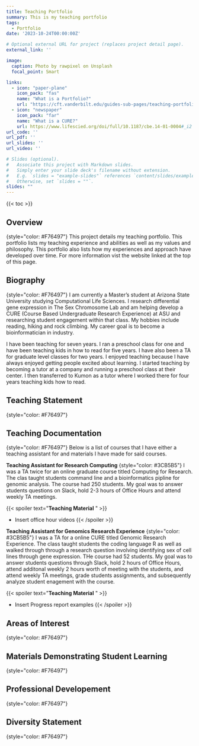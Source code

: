 ```yaml
---
title: Teaching Portfolio
summary: This is my teaching portfolio
tags:
  - Portfolio
date: '2023-10-24T00:00:00Z'

# Optional external URL for project (replaces project detail page).
external_link: ''

image:
  caption: Photo by rawpixel on Unsplash
  focal_point: Smart

links:
  - icon: "paper-plane"
    icon_pack: "fas"
    name: "What is a Portfolio?"
    url: "https://cft.vanderbilt.edu/guides-sub-pages/teaching-portfolios/" 
  - icon: "newspaper"
    icon_pack: "far"
    name: "What is a CURE?"
    url: https://www.lifescied.org/doi/full/10.1187/cbe.14-01-0004#_i2
url_code: ''
url_pdf: ''
url_slides: ''
url_video: ''

# Slides (optional).
#   Associate this project with Markdown slides.
#   Simply enter your slide deck's filename without extension.
#   E.g. `slides = "example-slides"` references `content/slides/example-slides.md`.
#   Otherwise, set `slides = ""`.
slides: ""
---
```

<!--generating table of contents hopefully-->
{{< toc >}}
## Overview
{style="color: #F76497"}
This project details my teaching portfolio. This portfolio lists my teaching experience and abilities as well as my values and philosophy. This portfolio also lists how my experiences and approach have developed over time. For more information vist the website linked at the top of this page. 

## Biography 
{style="color: #F76497"}
I am currently a Master’s student at Arizona State University studying Computational Life Sciences. I research differential gene expression in The Sex Chromosome Lab and am helping develop a CURE (Course Based Undergraduate Research Experience) at ASU and researching student engagement within that class. My hobbies include reading, hiking and rock climbing. My career goal is to become a bioinformatician in industry.

 I have been teaching for seven years. I ran a preschool class for one and have been teaching kids in how to read for five years. I have also been a TA for graduate level classes for two years. I enjoyed teaching because I have always enjoyed getting people excited about learning. I started teaching by becoming a tutor at a company and running a preschool class at their center. I then transferred to Kumon as a tutor where I worked there for four years teaching kids how to read.  

## Teaching Statement 
{style="color: #F76497"}

## Teaching Documentation 
{style="color: #F76497"}
Below is a list of courses that I have either a teaching assistant for and materials I have made for said courses.


**Teaching Assistant for Research Computing**
{style="color: #3CB5B5"}
I was a TA twice for an online graduate course titled Computing for Research. The clas taught students command line and a bioinformatics pipline for genomic analysis. The course had 250 students. My goal was to answer students questions on Slack, hold 2-3 hours of Office Hours and attend weekly TA meetings. 

{{< spoiler text="**Teaching Material** " >}}
- Insert office hour videos
{{< /spoiler >}}


**Teaching Assistant for Genomics Research Experience**
{style="color: #3CB5B5"}
I was a TA for a online CURE titled Genomic Research Experience. The class taught students the coding language R as well as walked through through a research question involving identifying sex of cell lines through gene expression. THe course had 52 students. My goal was to answer students questions through Slack, hold 2 hours of Office Hours, attend additonal weekly 2 hours worth of meeting with the students, and attend weekly TA meetings, grade students assignments, and subsequently analyze student enagement with the course. 

{{< spoiler text="**Teaching Material** " >}}
- Insert Progress report examples
{{< /spoiler >}}
## Areas of Interest 
{style="color: #F76497"}

## Materials Demonstrating Student Learning
{style="color: #F76497"}

## Professional Developement 
{style="color: #F76497"}
## Diversity Statement 
{style="color: #F76497"}
